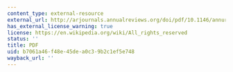 ```yaml
---
content_type: external-resource
external_url: http://arjournals.annualreviews.org/doi/pdf/10.1146/annurev.earth.35.031306.140100
has_external_license_warning: true
license: https://en.wikipedia.org/wiki/All_rights_reserved
status: ''
title: PDF
uid: b7061a46-f48e-45de-a0c3-9b2c1ef5e748
wayback_url: ''
---
```

